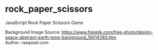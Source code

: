 # rock_paper_scissors
JavaScript Rock Paper Scissors Game

Background Image Source: 
https://www.freepik.com/free-photo/design-space-abstract-earth-tone-background_16014283.htm  
Author: rawpixel.com
